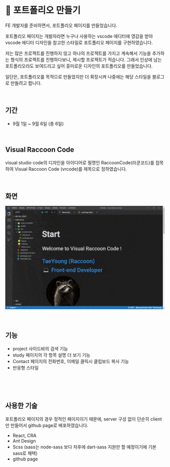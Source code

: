 # 💼 포트폴리오 만들기

FE 개발자를 준비하면서, 포트폴리오 페이지를 만들었습니다.

포트폴리오 페이지는 개발자라면 누구나 사용하는 vscode 에디터에 영감을 받아 vscode 에디터 디자인을 참고한 스타일로 포트폴리오 페이지를 구현하였습니다.

저는 많은 프로젝트를 진행하지 않고 하나의 프로젝트를 가지고 계속해서 기능을 추가하는 형식의 프로젝트를 진행하다보니, 제시할 프로젝트가 적습니다. 그래서 인상에 남는 포트폴리오라도 보여드리고 싶어 흥미로운 디자인의 포트폴리오를 만들었습니다.

일단은, 포트폴리오를 목적으로 만들었지만 더 확장시켜 나중에는 해당 스타일을 블로그로 만들려고 합니다.

<br/>

## 기간

- 9월 1일 ~ 9월 6일 (총 6일)

<br/>

## Visual Raccoon Code

visual studio code의 디자인을 아이디어로 필명인 RaccoonCode(라쿤코드)를 접목하여 Visual Raccoon Code (vrcode)를 제목으로 정하였습니다.

<br/>

## 화면

<img src="./src/images/visual_raccoon_code.gif" width="600px" alt="img_vrcode">

<br/>
<br/>
<br/>

## 기능

- project 사이드바의 검색 기능
- study 페이지의 각 항목 설명 더 보기 기능
- Contact 페이지의 전화번호, 이메일 클릭시 클립보드 복사 기능
- 반응형 스타일

<br/>
<br/>
<br/>

## 사용한 기술

포트폴리오 페이지의 경우 정적인 페이지이기 때문에, server 구성 없이 단순히 client만 만들어서 github page로 배포하였습니다.

- React, CRA
- Ant Design
- Scss (sass는 node-sass 보다 차후에 dart-sass 지원만 할 예정이기에 기본 sass로 채택)
- github page

<br/>
<br/>
